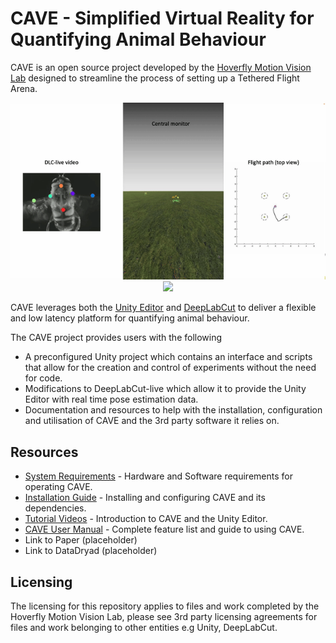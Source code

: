 # CAVE - Simplified Virtual Reality for Quantifying Animal Behaviour
CAVE is an open source project developed by the [Hoverfly Motion Vision Lab](https://hoverflyvision.weebly.com/) designed to streamline the process of setting up a Tethered Flight Arena. 

<p align="center">
  <img src="https://github.com/HoverflyLab/CAVE_TetheredFlightArena/blob/main/External%20Files/ScreenCaptures/CAVE_Demo.gif" />
  <img src="https://github.com/HoverflyLab/CAVE_TetheredFlightArena/assets/68989844/3425d8d8-0acd-4525-a433-8c49e124c2ad" />
</p>

CAVE leverages both the [Unity Editor](https://unity.com/products/unity-engine) and [DeepLabCut](https://www.mackenziemathislab.org/deeplabcut) to deliver a flexible and low latency platform for quantifying animal behaviour.

The CAVE project provides users with the following
- A preconfigured Unity project which contains an interface and scripts that allow for the creation and control of experiments without the need for code.
- Modifications to DeepLabCut-live which allow it to provide the Unity Editor with real time pose estimation data.
- Documentation and resources to help with the installation, configuration and utilisation of CAVE and the 3rd party software it relies on.

## Resources
- [System Requirements](https://drive.google.com/drive/folders/1BMVr8nH6EV9duNTKSAItW-cu7hiIqaZ5?usp=sharing) - Hardware and Software requirements for operating CAVE.
- [Installation Guide](https://drive.google.com/drive/folders/1BMVr8nH6EV9duNTKSAItW-cu7hiIqaZ5?usp=sharing) - Installing and configuring CAVE and its dependencies.
- [Tutorial Videos](https://drive.google.com/drive/folders/1BMVr8nH6EV9duNTKSAItW-cu7hiIqaZ5?usp=sharing) - Introduction to CAVE and the Unity Editor.
- [CAVE User Manual](https://drive.google.com/drive/folders/1BMVr8nH6EV9duNTKSAItW-cu7hiIqaZ5?usp=sharing) - Complete feature list and guide to using CAVE.
- Link to Paper (placeholder)
- Link to DataDryad (placeholder)

## Licensing
The licensing for this repository applies to files and work completed by the Hoverfly Motion Vision Lab, please see 3rd party licensing agreements for files and work belonging to other entities e.g Unity, DeepLabCut.
